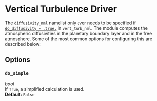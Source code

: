 # Vertical Turbulence Driver
The [`diffusivity_nml`](https://github.com/ExeClim/Isca/blob/master/src/atmos_param/diffusivity/diffusivity.F90) 
namelist only ever needs to be specified if 
[`do_diffusivity = .true.`](vert_turb_driver.md#do_diffusivity) in 
`vert_turb_nml`. The module computes the atmospheric diffusivities in the planetary boundary layer and in 
the free atmosphere.
Some of the most common options for configuring this are described below:

## Options
### `do_simple`
*bool*</br> If `True`, a simplified calculation is used.</br>
**Default:** `False`
